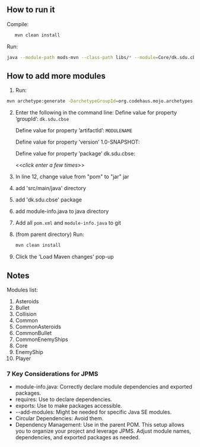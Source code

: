 ## How to run it
Compile:
```bash
   mvn clean install
```
Run:
```bash
java --module-path mods-mvn --class-path libs/* --module=Core/dk.sdu.cbse.core.Main
```

## How to add more modules
1) Run:
```bash
mvn archetype:generate -DarchetypeGroupId=org.codehaus.mojo.archetypes -DarchetypeArtifactId=pom-root -DarchetypeVersion=RELEASE
```
2) Enter the following in the command line:
    Define value for property ’groupId’: `dk.sdu.cbse`  

    Define value for property ’artifactId’: `MODULENAME`

    Define value for property ’version’ 1.0-SNAPSHOT:

    Define value for property ’package’ dk.sdu.cbse:

    <<*click enter a few times*>>

3) In line 12, change value from "pom" to "jar"
    <packaging>jar</packaging>
4) add 'src/main/java' directory
5) add 'dk.sdu.cbse' package
6) add module-info.java to java directory
7) Add all `pom.xml` and `module-info.java` to git
8) (from parent directory) Run:
   ```bash
   mvn clean install
    ```
9) Click the 'Load Maven changes' pop-up


## Notes
Modules list:
1) Asteroids
2) Bullet
3) Collision
4) Common
5) CommonAsteroids
6) CommonBullet
7) CommonEnemyShips
8) Core
9) EnemyShip
10) Player


### 7 Key Considerations for JPMS
* module-info.java: Correctly declare module dependencies and exported
packages.
* requires: Use to declare dependencies.
* exports: Use to make packages accessible.
* --add-modules: Might be needed for specific Java SE modules.
* Circular Dependencies: Avoid them.
* Dependency Management: Use <dependencyManagement> in the parent POM.
This setup allows you to organize your project and leverage JPMS. Adjust module names, dependencies, and exported packages as needed.